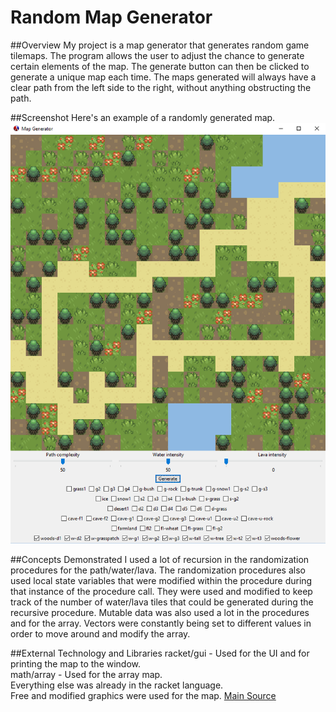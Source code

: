 # Random Map Generator

##Overview
My project is a map generator that generates random game tilemaps. The program allows the user to adjust the chance to generate certain elements of the map. The generate button can then be clicked to generate a unique map each time. The maps generated will always have a clear path from the left side to the right, without anything obstructing the path. 

##Screenshot
Here's an example of a randomly generated map.
![screenshot example map](examplemap-new.png)

##Concepts Demonstrated
I used a lot of recursion in the randomization procedures for the path/water/lava. The randomization procedures also used local state variables that were modified within the procedure during that instance of the procedure call. They were used and modified to keep track of the number of water/lava tiles that could be generated during the recursive procedure. Mutable data was also used a lot in the procedures and for the array. Vectors were constantly being set to different values in order to move around and modify the array. 

##External Technology and Libraries
racket/gui - Used for the UI and for printing the map to the window. <br>
math/array - Used for the array map.<br>
Everything else was already in the racket language. <br>
Free and modified graphics were used for the map. [Main Source](http://dionen.deviantart.com/art/Biome-Tiles-Public-274422390) <br>
